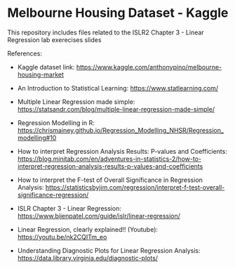 # Melbourne Housing Dataset - Kaggle

This repository includes files related to the ISLR2 Chapter 3 - Linear Regression lab exerecises slides

References:

- Kaggle dataset link: https://www.kaggle.com/anthonypino/melbourne-housing-market

- An Introduction to Statistical Learning: https://www.statlearning.com/

- Multiple Linear Regression made simple: https://statsandr.com/blog/multiple-linear-regression-made-simple/

- Regression Modelling in R: https://chrismainey.github.io/Regression_Modelling_NHSR/Regression_modelling#10

- How to interpret Regression Analysis Results: P-values and Coefficients: https://blog.minitab.com/en/adventures-in-statistics-2/how-to-interpret-regression-analysis-results-p-values-and-coefficients

- How to interpret the F-test of Overall Significance in Regression Analysis: https://statisticsbyjim.com/regression/interpret-f-test-overall-significance-regression/

- ISLR Chapter 3 - Linear Regression: https://www.bijenpatel.com/guide/islr/linear-regression/

- Linear Regression, clearly explained!! (Youtube): https://youtu.be/nk2CQITm_eo

- Understanding Diagnostic Plots for Linear Regression Analysis: https://data.library.virginia.edu/diagnostic-plots/
